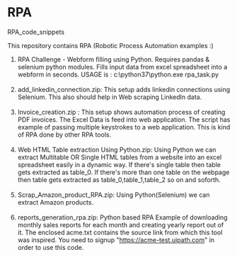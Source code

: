 # RPA
RPA_code_snippets <br>

This repository contains RPA (Robotic Process Automation examples :) <br>

1) RPA Challenge - Webform filling using Python. Requires pandas & selenium python modules. Fills input data from excel spreadsheet into a
webform in seconds. USAGE is : c:\python37\python.exe rpa_task.py <br><br>
2) add_linkedin_connection.zip: This setup adds linkedin connections using Selenium. This also should help in Web scraping LinkedIn data. <br><br>
3) Invoice_creation.zip : This setup shows automation process of creating PDF invoices. The Excel Data is feed into web application. The script has example of passing multiple keystrokes to a web application. This is kind of RPA done by other RPA tools.<br><br>
4) Web HTML Table extraction Using Python.zip: Using Python we can extract Multitable OR Single HTML tables from a website into an excel spreadsheet easily in a dynamic way. If there's single table then table gets extracted as table_0. If there's more than one table on the webpage then table gets extracted as table_0,table_1,table_2 so on and soforth.<br><br>
5) Scrap_Amazon_product_RPA.zip: Using Python(Selenium) we can extract Amazon products.<br><br>
6) reports_generation_rpa.zip: Python based RPA Example of downloading monthly sales reports for each month and creating yearly report out of it. The enclosed acme.txt contains the source link from which this tool was inspired. You need to signup "https://acme-test.uipath.com" in order to use this code. <br><br>




